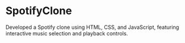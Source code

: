 # SpotifyClone
Developed a Spotify clone using HTML, CSS, and JavaScript, featuring interactive music selection and playback controls.
